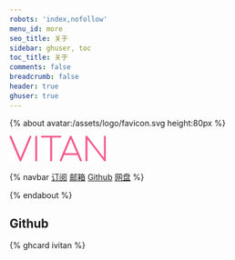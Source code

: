 ```yaml
---
robots: 'index,nofollow'
menu_id: more
seo_title: 关于
sidebar: ghuser, toc
toc_title: 关于
comments: false
breadcrumb: false
header: true
ghuser: true
---
```


{% about avatar:/assets/logo/favicon.svg height:80px %}

<img height="45px" alt="VITAN" src="/assets/logo/ming.svg">


{% navbar
[订阅](/xml/atom.xml) 
[邮箱](mailto:vitanyeung@gmail.com)
[Github](https://github.com/ivitan)
[网盘](https://pan.ivitan.com) %}

{% endabout %}
## Github
{% ghcard ivitan %}